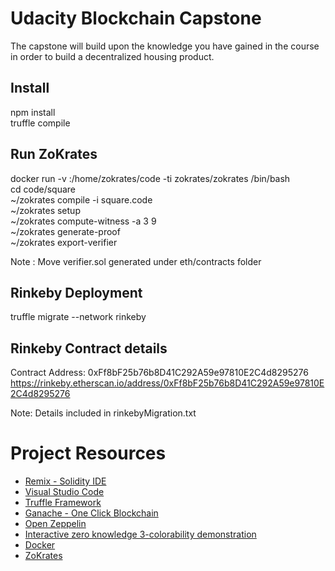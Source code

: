 # Udacity Blockchain Capstone

The capstone will build upon the knowledge you have gained in the course in order to build a decentralized housing product. 

## Install
npm install  
truffle compile  

## Run ZoKrates
docker run -v <path to your project folder>:/home/zokrates/code -ti zokrates/zokrates /bin/bash  
cd code/square  
~/zokrates compile -i square.code  
~/zokrates setup  
~/zokrates compute-witness -a 3 9  
~/zokrates generate-proof  
~/zokrates export-verifier  

Note : Move verifier.sol generated under eth/contracts folder  

## Rinkeby Deployment 
truffle migrate --network rinkeby  

## Rinkeby Contract details
Contract Address: 0xFf8bF25b76b8D41C292A59e97810E2C4d8295276  
https://rinkeby.etherscan.io/address/0xFf8bF25b76b8D41C292A59e97810E2C4d8295276

Note: Details included in rinkebyMigration.txt


# Project Resources

* [Remix - Solidity IDE](https://remix.ethereum.org/)
* [Visual Studio Code](https://code.visualstudio.com/)
* [Truffle Framework](https://truffleframework.com/)
* [Ganache - One Click Blockchain](https://truffleframework.com/ganache)
* [Open Zeppelin ](https://openzeppelin.org/)
* [Interactive zero knowledge 3-colorability demonstration](http://web.mit.edu/~ezyang/Public/graph/svg.html)
* [Docker](https://docs.docker.com/install/)
* [ZoKrates](https://github.com/Zokrates/ZoKrates)
